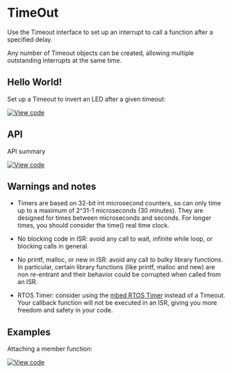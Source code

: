 # TimeOut

Use the Timeout interface to set up an interrupt to call a function after a specified delay.

Any number of Timeout objects can be created, allowing multiple outstanding interrupts at the same time.

## Hello World!

Set up a Timeout to invert an LED after a given timeout:

[![View code](https://www.mbed.com/embed/?url=https://developer.mbed.org/users/mbed_official/code/Timeout_HelloWorld/)](https://developer.mbed.org/users/mbed_official/code/Timeout_HelloWorld/file/8a555873b7d3/main.cpp) 

## API

API summary

[![View code](https://www.mbed.com/embed/?type=library)](https://docs.mbed.com/docs/mbed-os-api/en/mbed-os-5.2/api/classmbed_1_1Timeout.html) 

## Warnings and notes

* Timers are based on 32-bit int microsecond counters, so can only time up to a maximum of 2^31-1 microseconds (30 minutes). They are designed for times between microseconds and seconds. For longer times, you should consider the time() real time clock. 

* No blocking code in ISR: avoid any call to wait, infinite while loop, or blocking calls in general. 

* No printf, malloc, or new in ISR: avoid any call to bulky library functions. In particular, certain library functions (like printf, malloc and new) are non re-entrant and their behavior could be corrupted when called from an ISR. 

* RTOS Timer: consider using the [mbed RTOS Timer](https://developer.mbed.org/handbook/RTOS) instead of a Timeout. Your callback function will not be executed in an ISR, giving you more freedom and safety in your code.

## Examples

Attaching a member function:

[![View code](https://www.mbed.com/embed/?url=https://developer.mbed.org/users/mbed_official/code/Timeout_Example/)](https://developer.mbed.org/users/mbed_official/code/Timeout_Example/file/f24282a2495f/main.cpp) 
